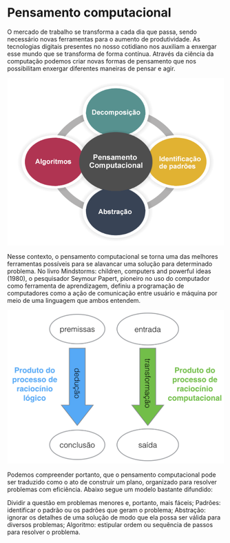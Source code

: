 # Pensamento computacional
 
 O mercado de trabalho se transforma a cada dia que passa, sendo necessário novas ferramentas para o aumento de produtividade.
 As tecnologias digitais presentes no nosso cotidiano nos auxiliam a enxergar esse mundo que se transforma de forma contínua. Através da ciência da computação podemos criar 
 novas formas de pensamento que nos possibilitam enxergar diferentes maneiras de pensar e agir.
 
 
 ![imagem](https://github.com/Emanoel580/Algoritmos/blob/master/img6.png)
 
Nesse contexto, o pensamento computacional se torna uma das melhores ferramentas possíveis para se alavancar uma solução para determinado problema. No livro Mindstorms: children, computers and powerful ideas (1980), o pesquisador Seymour Papert, pioneiro no uso do computador como ferramenta de aprendizagem, definiu a programação de computadores como a ação de comunicação entre usuário e máquina por meio de uma linguagem que ambos entendem.

![imagem](https://github.com/Emanoel580/Algoritmos/blob/master/deducaoXtransformacao.png)

Podemos compreender portanto, que o pensamento computacional pode ser traduzido como o ato de construir um plano, organizado para resolver problemas com eficiência. Abaixo segue um modelo bastante difundido: 

Dividir a questão em problemas menores e, portanto, mais fáceis; Padrões: identificar o padrão ou os padrões que geram o problema; Abstração: ignorar os detalhes de uma solução de modo que ela possa ser válida para diversos problemas; Algoritmo: estipular ordem ou sequência de passos para resolver o problema. 
